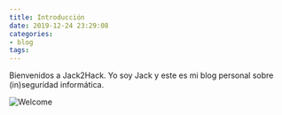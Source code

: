 ```yaml
---
title: Introducción
date: 2019-12-24 23:29:08
categories:
- blog
tags:
---
```


Bienvenidos a Jack2Hack. Yo soy Jack y este es mi blog personal sobre (in)seguridad informática.

![Welcome](https://acegif.com/wp-content/uploads/2021/4fh5wi/bienvnds-14.gif)
